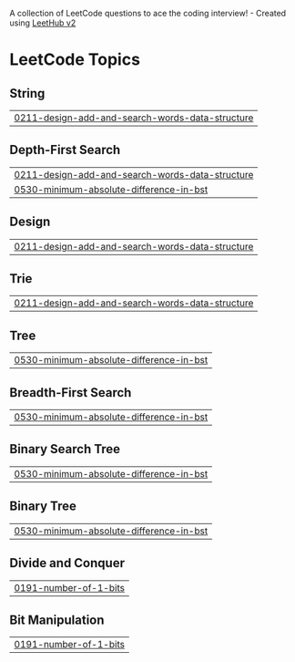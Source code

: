 A collection of LeetCode questions to ace the coding interview! - Created using [LeetHub v2](https://github.com/arunbhardwaj/LeetHub-2.0)
<!---LeetCode Topics Start-->
# LeetCode Topics
## String
|  |
| ------- |
| [0211-design-add-and-search-words-data-structure](https://github.com/lejehwan/LeetCode/tree/master/0211-design-add-and-search-words-data-structure) |
## Depth-First Search
|  |
| ------- |
| [0211-design-add-and-search-words-data-structure](https://github.com/lejehwan/LeetCode/tree/master/0211-design-add-and-search-words-data-structure) |
| [0530-minimum-absolute-difference-in-bst](https://github.com/lejehwan/LeetCode/tree/master/0530-minimum-absolute-difference-in-bst) |
## Design
|  |
| ------- |
| [0211-design-add-and-search-words-data-structure](https://github.com/lejehwan/LeetCode/tree/master/0211-design-add-and-search-words-data-structure) |
## Trie
|  |
| ------- |
| [0211-design-add-and-search-words-data-structure](https://github.com/lejehwan/LeetCode/tree/master/0211-design-add-and-search-words-data-structure) |
## Tree
|  |
| ------- |
| [0530-minimum-absolute-difference-in-bst](https://github.com/lejehwan/LeetCode/tree/master/0530-minimum-absolute-difference-in-bst) |
## Breadth-First Search
|  |
| ------- |
| [0530-minimum-absolute-difference-in-bst](https://github.com/lejehwan/LeetCode/tree/master/0530-minimum-absolute-difference-in-bst) |
## Binary Search Tree
|  |
| ------- |
| [0530-minimum-absolute-difference-in-bst](https://github.com/lejehwan/LeetCode/tree/master/0530-minimum-absolute-difference-in-bst) |
## Binary Tree
|  |
| ------- |
| [0530-minimum-absolute-difference-in-bst](https://github.com/lejehwan/LeetCode/tree/master/0530-minimum-absolute-difference-in-bst) |
## Divide and Conquer
|  |
| ------- |
| [0191-number-of-1-bits](https://github.com/lejehwan/LeetCode/tree/master/0191-number-of-1-bits) |
## Bit Manipulation
|  |
| ------- |
| [0191-number-of-1-bits](https://github.com/lejehwan/LeetCode/tree/master/0191-number-of-1-bits) |
<!---LeetCode Topics End-->